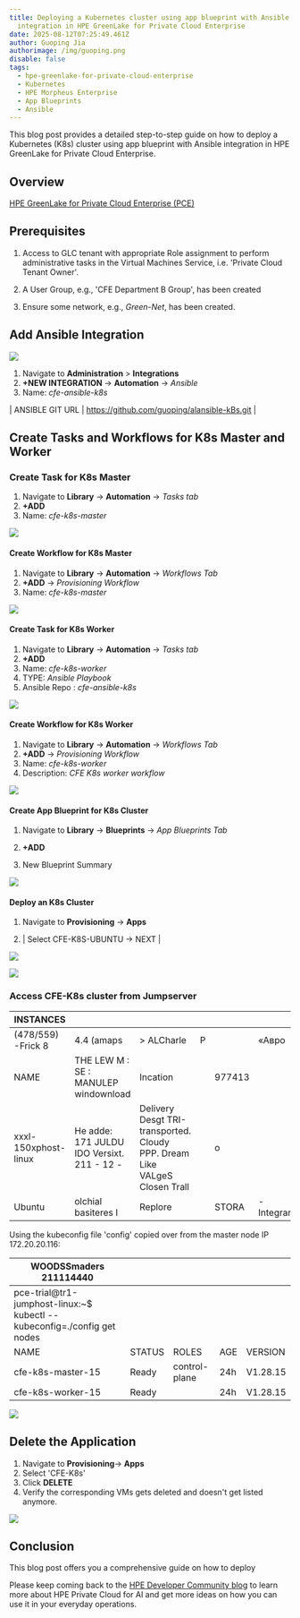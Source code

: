 ```yaml
---
title: Deploying a Kubernetes cluster using app blueprint with Ansible
  integration in HPE GreenLake for Private Cloud Enterprise
date: 2025-08-12T07:25:49.461Z
author: Guoping Jia
authorimage: /img/guoping.png
disable: false
tags:
  - hpe-greenlake-for-private-cloud-enterprise
  - Kubernetes
  - HPE Morpheus Enterprise
  - App Blueprints
  - Ansible
---
```

This blog post provides a detailed step-to-step guide on how to deploy a Kubernetes (K8s) cluster using app blueprint with Ansible integration in HPE GreenLake for Private Cloud Enterprise. 

## Overview

[HPE GreenLake for Private Cloud Enterprise (PCE)]() 


## Prerequisites




1. Access to GLC tenant with appropriate Role assignment to perform administrative tasks in the Virtual Machines Service, i.e. 'Private Cloud Tenant
Owner'.

2. A User Group, e.g., 'CFE Department B Group', has been created
3. Ensure some network, e.g., *Green-Net*, has been created.


## Add Ansible Integration


![](/img/k8s-ansible-intg.png)




1. Navigate to **Administration** > **Integrations**
2. **+NEW INTEGRATION** -> **Automation** -> *Ansible*
3. Name: *cfe-ansible-k8s*

| ANSIBLE GIT URL | https://github.com/guoping/alansible-kBs.git |

## Create Tasks and Workflows for K8s Master and Worker



### Create Task for K8s Master

1. Navigate to **Library** -> **Automation** -> *Tasks tab*
2. **+ADD**
3. Name: *cfe-k8s-master*

![](/img/k8s-master-task.png)

#### Create Workflow for K8s Master

1. Navigate to **Library** -> **Automation** -> *Workflows Tab*
2. **+ADD** -> *Provisioning Workflow*
3. Name: *cfe-k8s-master*

![](/img/k8s-master-workflow.png)

#### Create Task for K8s Worker

1. Navigate to **Library** -> **Automation** -> *Tasks tab*
2. **+ADD**
3. Name: *cfe-k8s-worker*
4. TYPE: *Ansible Playbook*
5. Ansible Repo : *cfe-ansible-k8s*

![](/img/k8s-worker-task.png)

#### Create Workflow for K8s Worker

1. Navigate to **Library** -> **Automation** -> *Workflows Tab*
2. **+ADD** -> *Provisioning Workflow*
3. Name: *cfe-k8s-worker*
4. Description: *CFE K8s worker workflow*

![](/img/k8s-worker-workflow.png)

#### Create App Blueprint for K8s Cluster

1. Navigate to **Library** -> **Blueprints** -> *App Blueprints Tab*
2. **+ADD**

3. New Blueprint Summary

![](/img/k8s-app-blueprint.png)

#### Deploy an K8s Cluster

1. Navigate to **Provisioning** -> **Apps**

3. | Select CFE-K8S-UBUNTU -> NEXT |

![](/img/k8s-app-template.png)

![](/img/k8s-details.png)

### Access CFE-K8s cluster from Jumpserver

| INSTANCES |  |  |  |  |  |  |  |
| --- | --- | --- | --- | --- | --- | --- | --- |
| (478/559) -Frick 8 | 4.4 (amaps | >   ALCharle | P |  | «Авро | a police | 10- |
| NAME | THE LEW M : SE : MANULEP windownload | Incation |  | 977413 |  |  |  |
| xxxl-150xphost-linux | He adde: 171 JULDU IDO Versixt. 211 - 12 - | Delivery Desgt TRI-transported. Cloudy PPP. Dream Like VALgeS Closen Trall |  | o |  | 0 |  |
| Ubuntu | olchial basiteres I | Replore |  | STORA | -Integrama | INFICIPLE TENADE |  |

Using the kubeconfig file 'config' copied over from the master node IP 172.20.20.116:

| WOODSSmaders 211114440 |  |  |  |  |
| --- | --- | --- | --- | --- |
| pce-trial@tr1-jumphost-linux:~$ kubectl --kubeconfig=./config get nodes |  |  |  |  |
| NAME | STATUS | ROLES | AGE | VERSION |
| cfe-k8s-master-15 | Ready | control-plane | 24h | V1.28.15 |
| cfe-k8s-worker-15 | Ready | <none> | 24h | V1.28.15 |

![](/img/k8s-access.png)


## Delete the Application

1. Navigate to **Provisioning**-> **Apps**
2. Select 'CFE-K8s'
3. Click **DELETE**
4. Verify the corresponding VMs gets deleted and doesn't get listed anymore.


![](/img/k8s-delete.png)

## Conclusion



This blog post offers you a comprehensive guide on how to deploy 

 


Please keep coming back to the [HPE Developer Community blog](https://developer.hpe.com/blog/) to learn more about HPE Private Cloud for AI and get more ideas on how you can use it in your everyday operations.

